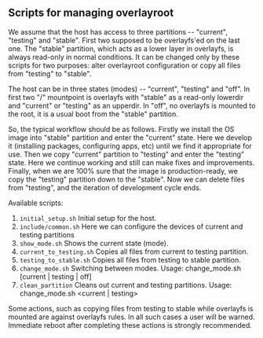 ## Scripts for managing overlayroot

We assume that the host has access to three partitions -- "current", "testing" and "stable".
First two supposed to be overlayfs'ed on the last one. The "stable" partition, which acts as a lower layer in
overlayfs, is always read-only in normal conditions. It can be changed only by these scripts for two purposes:
alter overlayroot configuration or copy all files from "testing" to "stable".

The host can be in three states (modes) -- "current", "testing" and "off". In first two "/" mountpoint is overlayfs with
"stable" as a read-only lowerdir and "current" or "testing" as an upperdir. In "off", no overlayfs is mounted to the root,
it is a usual boot from the "stable" partition.

So, the typical workflow should be as follows.
Firstly we install the OS image into "stable" partition and enter the "current" state. Here we develop it (installing packages,
configuring apps, etc) until we find it appropriate for use. Then we copy "current" partition to "testing" and enter
the "testing" state. Here we continue working and still can make fixes and improvements. Finally, when we are 100%
sure that the image is production-ready, we copy the "testing" partition down to the "stable". Now we can delete
files from "testing", and the iteration of development cycle ends.

Available scripts:

1. `initial_setup.sh` Initial setup for the host.
2. `include/common.sh` Here we can configure the devices of current and testing partitions
3. `show_mode.sh` Shows the current state (mode).
4. `current_to_testing.sh` Copies all files from current to testing partition.
5. `testing_to_stable.sh` Copies all files from testing to stable partition.
6. `change_mode.sh` Switching between modes. Usage: change_mode.sh [current | testing | off]
7. `clean_partition` Cleans out current and testing partitions. Usage: change_mode.sh <current | testing>

Some actions, such as copying files from testing to stable while overlayfs is mounted are against overlayfs rules.
In all such cases a user will be warned. Immediate reboot after completing these actions is strongly recommended.